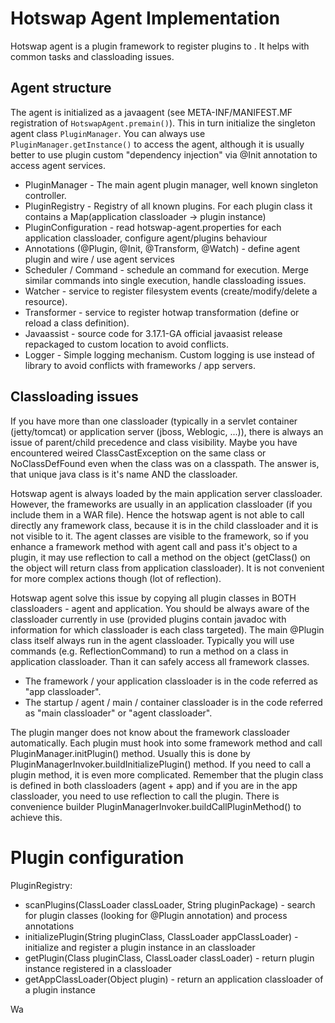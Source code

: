Hotswap Agent Implementation
============================

Hotswap agent is a plugin framework to register plugins to . It helps with common tasks and
classloading issues.

Agent structure
---------------
The agent is initialized as a javaagent (see META-INF/MANIFEST.MF registration of `HotswapAgent.premain()`). This in turn
initialize the singleton agent class `PluginManager`. You can always use `PluginManager.getInstance()` to access the agent,
although it is usually better to use plugin custom "dependency injection" via @Init annotation to access agent services.

* PluginManager - The main agent plugin manager, well known singleton controller.
* PluginRegistry - Registry of all known plugins. For each plugin class it contains a Map(application classloader -> plugin instance)
* PluginConfiguration - read hotswap-agent.properties for each application classloader, configure agent/plugins behaviour
* Annotations (@Plugin, @Init, @Transform, @Watch) - define agent plugin and wire / use agent services
* Scheduler / Command - schedule an command for execution. Merge similar commands into single execution, handle
    classloading issues.
* Watcher - service to register filesystem events (create/modify/delete a resource).
* Transformer - service to register hotwap transformation (define or reload a class definition).
* Javaassist - source code for 3.17.1-GA official javaasist release repackaged to custom location to avoid conflicts.
* Logger - Simple logging mechanism. Custom logging is use instead of library to avoid conflicts with frameworks / app servers.

Classloading issues
-------------------
If you have more than one classloader (typically in a servlet container (jetty/tomcat) or application server
(jboss, Weblogic, ...)), there is always an issue of parent/child precedence and class visibility. Maybe you
 have encountered weired ClassCastException on the same class or NoClassDefFound even when the class was
 on a classpath. The answer is, that unique java class is it's name AND the classloader.

Hotswap agent is always loaded by the main application server classloader. However, the frameworks are usually
 in an application classloader (if you include them in a WAR file). Hence the hotswap agent is not able to
 call directly any framework class, because it is in the child classloader and it is not visible to it. The agent
 classes are visible to the framework, so if you enhance a framework method with agent call and pass it's object
 to a plugin, it may use reflection to call a method on the object (getClass() on the object will return class
 from application classloader). It is not convenient for more complex actions though (lot of reflection).

Hotswap agent solve this issue by copying all plugin classes in BOTH classloaders - agent and application. You should
be always aware of the classloader currently in use (provided plugins contain javadoc with information
for which classloader is each class targeted). The main @Plugin class itself always run in the agent classloader.
Typically you will use commands (e.g. ReflectionCommand) to run a method on a class in application classloader. Than
it can safely access all framework classes.

* The framework / your application classloader is in the code referred as "app classloader".
* The startup / agent / main / container classloader is in the code referred as "main classloader" or "agent classloader".

The plugin manger does not know about the framework classloader automatically. Each plugin must hook into some framework
method and call PluginManager.initPlugin() method. Usually this is done by PluginManagerInvoker.buildInitializePlugin()
method. If you need to call a plugin method, it is even more complicated. Remember that the plugin class is defined
in both classloaders (agent + app) and if you are in the app classloader, you need to use reflection to call the plugin.
There is convenience builder PluginManagerInvoker.buildCallPluginMethod() to achieve this.

Plugin configuration
====================


PluginRegistry:
* scanPlugins(ClassLoader classLoader, String pluginPackage) - search for plugin classes (looking for @Plugin annotation) and
    process annotations
* initializePlugin(String pluginClass, ClassLoader appClassLoader) - initialize and register a plugin instance in an classloader
* getPlugin(Class<T> pluginClass, ClassLoader classLoader) - return plugin instance registered in a classloader
* getAppClassLoader(Object plugin) - return an application classloader of a plugin instance

Wa
